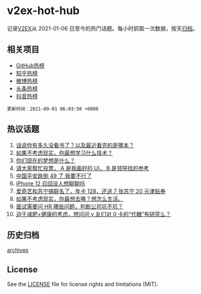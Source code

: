 # v2ex-hot-hub

 记录[V2EX](https://www.v2ex.com/)从 2021-01-06 日至今的热门话题。每小时抓取一次数据，按天[归档](archives)。
 
 ## 相关项目

- [GitHub热榜](https://github.com/lonnyzhang423/github-hot-hub)
- [知乎热榜](https://github.com/lonnyzhang423/zhihu-hot-hub)
- [微博热榜](https://github.com/lonnyzhang423/weibo-hot-hub)
- [头条热榜](https://github.com/lonnyzhang423/toutiao-hot-hub)
- [抖音热榜](https://github.com/lonnyzhang423/douyin-hot-hub)


 `更新时间：2021-09-01 06:03:50 +0800`

## 热议话题

1. [话说你有多久没看书了？以及最近看完的是哪本？](https://www.v2ex.com/t/798973)
1. [如果不考虑现实，你最想学习什么技术？](https://www.v2ex.com/t/799024)
1. [你们现在的梦想是什么？](https://www.v2ex.com/t/798978)
1. [请大家帮忙投票， A 是我画好的 UI， B 是领导找的参考](https://www.v2ex.com/t/799039)
1. [中国平安跌倒 49 了 我要不行了](https://www.v2ex.com/t/798999)
1. [iPhone 12 召回没人想聊聊吗](https://www.v2ex.com/t/798974)
1. [爱奇艺和苏宁搞联名了，年卡 128，还送 7 张苏宁 20 元津贴券](https://www.v2ex.com/t/798965)
1. [如果不考虑现实，你最想去哪？想怎么生活。](https://www.v2ex.com/t/799067)
1. [面试需要问 HR 哪些问题，判断公司坑不坑？](https://www.v2ex.com/t/798968)
1. [迫于减肥+健康的考虑，想问问 v 友们对 0 卡的“代糖”有研究么？](https://www.v2ex.com/t/799006)

## 历史归档

[archives](archives)

## License

See the [LICENSE](LICENSE) file for license rights and limitations (MIT).

